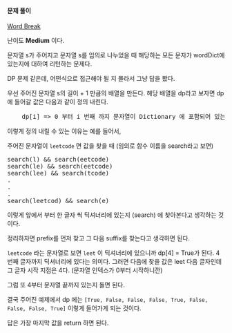 #### 문제 풀이

[Word Break](https://leetcode.com/problems/word-break/description/)

난이도 **Medium** 이다.

문자열 s가 주어지고 문자열 s를 임의로 나누었을 때 해당하는 모든 문자가 wordDict에 있는지에 대하여 리턴하는 문제다.

DP 문제 같은데, 어떤식으로 접근해야 될 지 몰라서 그냥 답을 봤다.

우선 주어진 문자열 s의 길이 + 1 만큼의 배열을 만든다.
해당 배열을 dp라고 보자면 dp에 들어갈 값은 다음과 같이 정의 내린다.

<pre>
    dp[i] => 0 부터 i 번째 까지 문자열이 Dictionary 에 포함되어 있는지 여부
</pre>

이렇게 정의 내릴 수 있는 이유는 예를 들어서,

주어진 문자열이 ```leetcode``` 면 값을 찾을 때 (임의로 함수 이름을 search라고 보면)

<pre>
search(l) && search(eetcode)
search(le) && search(eetcode)
search(lee) && search(tcode)
.
.
.
search(leetcod) && search(e)
</pre>

이렇게 앞에서 부터 한 글자 씩 딕셔너리에 있는지 (search) 에 찾아본다고 생각하는 것이다.

정리하자면 prefix를 먼저 찾고 그 다음 suffix를 찾는다고 생각하면 된다.

```leetcode``` 라는 문자열로 보면 ```leet``` 이 딕셔너리에 있으니까 dp[4] = True가 된다. 4번째 글자까지 딕셔너리에 있다는 의미다. 그러면 다음에 찾을 값은 leet 다음 글자인데 그 글자 시작 지점은 4다. (문자열 인덱스가 0부터 시작하니깐)

그럼 또 4부터 문자열 끝까지 있는지 돌면 된다.

결국 주어진 예제에서 dp 에는 ```[True, False, False, False, True, False, False, False, True]``` 이렇게 들어가게 되는 것이다.

답은 가장 마지막 값을 return 하면 된다.